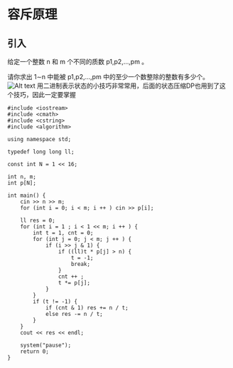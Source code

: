 # 容斥原理
## 引入
给定一个整数 n
 和 m
 个不同的质数 p1,p2,…,pm
。

请你求出 1∼n
 中能被 p1,p2,…,pm
 中的至少一个数整除的整数有多少个。
![Alt text](https://staic.oss-cn-beijing.aliyuncs.com/typora/%E5%AE%B9%E6%96%A5%E5%8E%9F%E7%90%86.png)
用二进制表示状态的小技巧非常常用，后面的状态压缩DP也用到了这个技巧，因此一定要掌握

```
#include <iostream>
#include <cmath>
#include <cstring>
#include <algorithm>

using namespace std;

typedef long long ll;

const int N = 1 << 16;

int n, m;
int p[N];

int main() {
    cin >> n >> m;
    for (int i = 0; i < m; i ++ ) cin >> p[i];

    ll res = 0;
    for (int i = 1 ; i < 1 << m; i ++ ) {
        int t = 1, cnt = 0;
        for (int j = 0; j < m; j ++ ) {
            if (i >> j & 1) {
                if ((ll)t * p[j] > n) {
                    t = -1;
                    break;
                }
                cnt ++ ;
                t *= p[j];
            }
        }
        if (t != -1) {
            if (cnt & 1) res += n / t;
            else res -= n / t;
        }
    }
    cout << res << endl;

    system("pause");
    return 0;
}
```